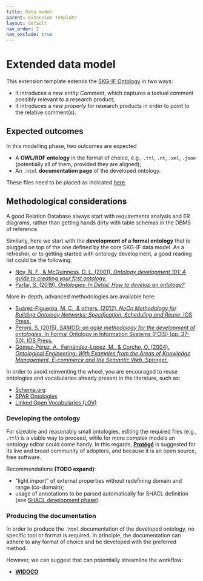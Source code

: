 ```yaml
---
title: Data model
parent: Extension template
layout: default
nav_order: 2
nav_exclude: true
---
```


# Extended data model

This extension template extends the [SKG-IF Ontology](https://w3id.org/skg-if/ontology/) in two ways:
- It introduces a *new entity Comment*, which captures a textual comment possibly relevant to a research product;
- It introduces a *new property* for research products in order to point to the relative comment(s).

## Expected outcomes
In this modelling phase, two outcomes are expected
- A **OWL/RDF ontology** in the format of choice, e.g., `.ttl`, `.nt`, `.xml`, `.json` (potentially all of them, provided they are aligned);
- An `.html` **documentation page** of the developed ontology.

These files need to be placed as indicated [here](../structure).

## Methodological considerations
A good Relation Database always start with requirements analysis and ER diagrams, rather than getting hands dirty with table schemas in the DBMS of reference.

Similarly, here we start with the **development of a formal ontology** that is plugged on top of the one defined by the core SKG-IF data model. As a refresher, or to getting started with ontology development, a good reading list could be the following:
- [Noy, N. F., & McGuinness, D. L. (2001). *Ontology development 101: A guide to creating your first ontology.*](https://protege.stanford.edu/publications/ontology_development/ontology101.pdf)
- [Parlar, S. (2019). *Ontologies: In Detail. How to develop an ontology?*](https://medium.com/analytics-vidhya/ontologies-in-detail-2916f9226133)

More in-depth, advanced methodologies are available here:
- [Suárez-Figueroa, M. C., & others. (2012). *NeOn Methodology for Building Ontology Networks: Specification, Scheduling and Reuse*. IOS Press.](https://oa.upm.es/3879/2/MARIA_DEL-_CARMEN_SUAREZ_DE_FIGUEROA_BAONZA.pdf)
- [Peroni, S. (2015). *SAMOD: an agile methodology for the development of ontologies*. In Formal Ontology in Information Systems (FOIS) (pp. 37-50). IOS Press.](https://essepuntato.it/samod/)
- [Gómez-Pérez, A., Fernández-López, M., & Corcho, O. (2004). *Ontological Engineering: With Examples from the Areas of Knowledge Management, E-commerce and the Semantic Web*. Springer.](https://link.springer.com/book/10.1007/b97353)

In order to avoid reinventing the wheel, you are encouraged to reuse ontologies and vocabularies already present in the literature, such as:
- [Schema.org](https://schema.org)
- [SPAR Ontologies](http://www.sparontologies.net)
- [Linked Open Vocabularies (LOV)](https://lov.linkeddata.es/dataset/lov/)

### Developing the ontology
For sizeable and reasonably small ontologies, editing the required files (e.g., `.ttl`) is a viable way to proceed, while for more complex models an ontology editor could come handy. 
In this regards, [**Protégé**](https://protege.stanford.edu) is suggested for its live and broad community of adopters, and because it is an open source, free software.

Recommendations **(TODO expand)**:
- "light import" of external properties without redefining domain and range (co-domain);
-  usage of annotations to be parsed automatically for SHACL definition (see [SHACL development phase](./shacl)).

### Producing the documentation
In order to produce the `.html` documentation of the developed ontology, no specific tool or format is required. 
In principle, the documentation can adhere to any format of choice and be developed with the preferred method.

However, we can suggest that can potentially streamline the workflow:
- [**WIDOCO**](https://github.com/dgarijo/Widoco)
